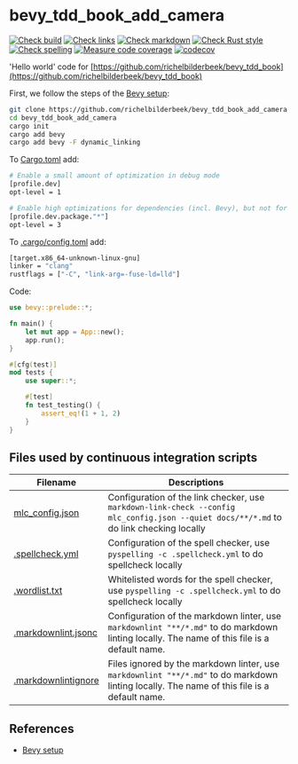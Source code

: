 # bevy_tdd_book_add_camera

[![Check build](https://github.com/richelbilderbeek/bevy_tdd_book_add_camera/actions/workflows/check_build.yaml/badge.svg?branch=master)](https://github.com/richelbilderbeek/bevy_tdd_book_add_camera/actions/workflows/check_build.yaml)
[![Check links](https://github.com/richelbilderbeek/bevy_tdd_book_add_camera/actions/workflows/check_links.yaml/badge.svg?branch=master)](https://github.com/richelbilderbeek/bevy_tdd_book_add_camera/actions/workflows/check_links.yaml)
[![Check markdown](https://github.com/richelbilderbeek/bevy_tdd_book_add_camera/actions/workflows/check_markdown.yaml/badge.svg?branch=master)](https://github.com/richelbilderbeek/bevy_tdd_book_add_camera/actions/workflows/check_markdown.yaml)
[![Check Rust style](https://github.com/richelbilderbeek/bevy_tdd_book_add_camera/actions/workflows/check_rust_style.yaml/badge.svg?branch=master)](https://github.com/richelbilderbeek/bevy_tdd_book_add_camera/actions/workflows/check_rust_style.yaml)
[![Check spelling](https://github.com/richelbilderbeek/bevy_tdd_book_add_camera/actions/workflows/check_spelling.yaml/badge.svg?branch=master)](https://github.com/richelbilderbeek/bevy_tdd_book_add_camera/actions/workflows/check_spelling.yaml)
[![Measure code coverage](https://github.com/richelbilderbeek/bevy_tdd_book_add_camera/actions/workflows/measure_codecov.yaml/badge.svg?branch=master)](https://github.com/richelbilderbeek/bevy_tdd_book_add_camera/actions/workflows/measure_codecov.yaml)
[![codecov](https://codecov.io/gh/richelbilderbeek/bevy_tdd_book_add_camera/graph/badge.svg?token=XAVFZYDQKZ)](https://codecov.io/gh/richelbilderbeek/bevy_tdd_book_add_camera)

'Hello world' code for [https://github.com/richelbilderbeek/bevy_tdd_book](https://github.com/richelbilderbeek/bevy_tdd_book)

First, we follow the steps of the [Bevy setup](https://bevyengine.org/learn/quick-start/getting-started/setup/):

```bash
git clone https://github.com/richelbilderbeek/bevy_tdd_book_add_camera
cd bevy_tdd_book_add_camera
cargo init
cargo add bevy
cargo add bevy -F dynamic_linking
```

To [Cargo.toml](Cargo.toml) add:

```bash
# Enable a small amount of optimization in debug mode
[profile.dev]
opt-level = 1

# Enable high optimizations for dependencies (incl. Bevy), but not for our code:
[profile.dev.package."*"]
opt-level = 3
```

To [.cargo/config.toml](.cargo/config.toml) add:

```bash
[target.x86_64-unknown-linux-gnu]
linker = "clang"
rustflags = ["-C", "link-arg=-fuse-ld=lld"]
```

Code:

```rust
use bevy::prelude::*;

fn main() {
    let mut app = App::new();
    app.run();
}

#[cfg(test)]
mod tests {
    use super::*;

    #[test]
    fn test_testing() {
        assert_eq!(1 + 1, 2)
    }
}
```

## Files used by continuous integration scripts

Filename                                  |Descriptions
------------------------------------------|--------------------------------------------------------------------------------------------------------------------------------------
[mlc_config.json](mlc_config.json)        |Configuration of the link checker, use `markdown-link-check --config mlc_config.json --quiet docs/**/*.md` to do link checking locally
[.spellcheck.yml](.spellcheck.yml)        |Configuration of the spell checker, use `pyspelling -c .spellcheck.yml` to do spellcheck locally
[.wordlist.txt](.wordlist.txt)            |Whitelisted words for the spell checker, use `pyspelling -c .spellcheck.yml` to do spellcheck locally
[.markdownlint.jsonc](.markdownlint.jsonc)|Configuration of the markdown linter, use `markdownlint "**/*.md"` to do markdown linting locally. The name of this file is a default name.
[.markdownlintignore](.markdownlintignore)|Files ignored by the markdown linter, use `markdownlint "**/*.md"` to do markdown linting locally. The name of this file is a default name.

## References

* [Bevy setup](https://bevyengine.org/learn/quick-start/getting-started/setup/)
